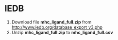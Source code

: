 # IEDB

1. Download file **mhc_ligand_full.zip** from http://www.iedb.org/database_export_v3.php
2. Unzip **mhc_ligand_full.zip** to **mhc_ligand_full.csv**
